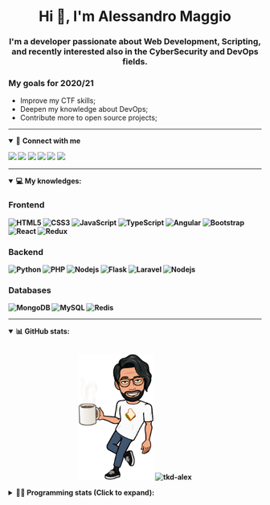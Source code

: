 <h1 align="center">Hi 👋, I'm Alessandro Maggio</h1>
<h3 align="center">I'm a developer passionate about Web Development, Scripting, and recently interested also in the CyberSecurity and DevOps fields.</h3>

### My goals for 2020/21
- Improve my CTF skills;
- Deepen my knowledge about DevOps;
- Contribute more to open source projects;

____

<details open>
<summary>🤝 <b>Connect with me<b></summary>

<p align = "center">

[<img src="https://img.shields.io/badge/twitter-1DA1F2.svg?&style=for-the-badge&logo=twitter&logoColor=white" />](https://twitter.com/TkdAxel)
[<img src ="https://img.shields.io/badge/portfolio-web-%23.svg?&style=for-the-badge&logo=&logoColor=white%22">](https://alessandromaggio.it/)
[<img src ="https://img.shields.io/badge/Telegram-1ca0f1.svg?&style=for-the-badge&logo=Telegram&logoColor=white%22&link=https://t.me/TkdAlex">](https://t.me/TkdAlex/)
[<img src="https://img.shields.io/badge/gmail-c14438.svg?&style=for-the-badge&logo=Gmail&logoColor=white&link=mailto:alex.tkd.alex@gmail.com"/>](mailto:alex.tkd.alex@gmail.com)
[<img src="https://img.shields.io/badge/linkedin-0077B5.svg?&style=for-the-badge&logo=linkedin&logoColor=white" />](https://www.linkedin.com/in/aalessandromaggio/)
[<img src = "https://img.shields.io/badge/instagram-E4405F.svg?&style=for-the-badge&logo=instagram&logoColor=white">](https://www.instagram.com/tkd_alex/)
<!--- [![Visits Badge](https://badges.pufler.dev/visits/tkd-alex/tkd-alex?style=for-the-badge&color=blue)](https://github.com/tkd-alex/tkd-alex) -->

</p>

</details>

---

<details open>
<summary>💻 <b>My knowledges</b>: </summary>

### Frontend
![HTML5](https://img.shields.io/badge/-HTML5-E34F26.svg?style=for-the-badge&logo=html5&logoColor=ffffff)
![CSS3](https://img.shields.io/badge/-CSS3-1572B6.svg?style=for-the-badge&logo=css3)
![JavaScript](https://img.shields.io/badge/-JavaScript-282C34?style=for-the-badge&logo=javascript)
![TypeScript](https://img.shields.io/badge/-TypeScript-007ACC?style=for-the-badge&logo=typescript)
![Angular](https://img.shields.io/badge/-Angular-DD0031?style=for-the-badge&logo=angular)
![Bootstrap](https://img.shields.io/badge/-Bootstrap-563D7C.svg?style=for-the-badge&logo=bootstrap)
![React](https://img.shields.io/badge/-React-282C34.svg?style=for-the-badge&logo=react&logoColor=ffffff)
![Redux](https://img.shields.io/badge/-Redux-764ABC.svg?style=for-the-badge&logo=redux)

### Backend
![Python](https://img.shields.io/badge/-Python-3776AB.svg?style=for-the-badge&logo=Python&logoColor=ffffff)
![PHP](https://img.shields.io/badge/-PHP-777BB4.svg?style=for-the-badge&logo=PHP&logoColor=ffffff)
![Nodejs](https://img.shields.io/badge/-Bash-4EAA25.svg?style=for-the-badge&logo=gnu-bash&logoColor=ffffff)
![Flask](https://img.shields.io/badge/-Flask-282C34.svg?style=for-the-badge&logo=flask)
![Laravel](https://img.shields.io/badge/-Laravel-FF2D20.svg?style=for-the-badge&logo=laravel&logoColor=ffffff)
![Nodejs](https://img.shields.io/badge/-Nodejs-339933.svg?style=for-the-badge&logo=Node.js&logoColor=ffffff)

### Databases
![MongoDB](https://img.shields.io/badge/-MongoDB-47A248?style=for-the-badge&logo=mongodb&logoColor=ffffff)
![MySQL](https://img.shields.io/badge/-MySQL-4479A1?style=for-the-badge&logo=mysql&logoColor=ffffff)
![Redis](https://img.shields.io/badge/-Redis-DC382D?style=for-the-badge&logo=Redis&logoColor=ffffff)

</details>

---

<details open>
 <summary>📊 <b>GitHub stats</b>: </summary>

<br>

<p align = "center">
    <img src="https://raw.githubusercontent.com/Tkd-Alex/tkd-alex/master/images/321517cd-ff68-41a7-b0d1-e765680568a7-8b6448d9-c944-4146-b633-adbdd25cb471-v1.png" height="250" />
    <img src="https://github-readme-stats.vercel.app/api?username=tkd-alex&show_icons=true&count_private=true&hide_border=true&line_height=25" alt="tkd-alex">
</p>

</design>

<details>
 <summary>👨‍💻 <b>Programming stats (Click to expand)</b>: </summary>
 
<!--START_SECTION:waka-->
**I'm an Early 🐤** 

```text
🌞 Morning    411 commits    █████░░░░░░░░░░░░░░░░░░░░   23.0% 
🌆 Daytime    742 commits    ██████████░░░░░░░░░░░░░░░   41.52% 
🌃 Evening    591 commits    ████████░░░░░░░░░░░░░░░░░   33.07% 
🌙 Night      43 commits     ░░░░░░░░░░░░░░░░░░░░░░░░░   2.41%

```
📅 **I'm Most Productive on Wednesday** 

```text
Monday       277 commits    ████░░░░░░░░░░░░░░░░░░░░░   15.5% 
Tuesday      283 commits    ████░░░░░░░░░░░░░░░░░░░░░   15.84% 
Wednesday    329 commits    ████░░░░░░░░░░░░░░░░░░░░░   18.41% 
Thursday     297 commits    ████░░░░░░░░░░░░░░░░░░░░░   16.62% 
Friday       261 commits    ███░░░░░░░░░░░░░░░░░░░░░░   14.61% 
Saturday     172 commits    ██░░░░░░░░░░░░░░░░░░░░░░░   9.63% 
Sunday       168 commits    ██░░░░░░░░░░░░░░░░░░░░░░░   9.4%

```


📊 **This Week I Spent My Time On** 

```text
⌚︎ Time Zone: Europe/Rome

💬 Programming Languages: 
JavaScript               5 hrs 49 mins       ██████████░░░░░░░░░░░░░░░   42.15% 
Java                     4 hrs 7 mins        ███████░░░░░░░░░░░░░░░░░░   29.83% 
Other                    36 mins             █░░░░░░░░░░░░░░░░░░░░░░░░   4.42% 
Git Config               30 mins             █░░░░░░░░░░░░░░░░░░░░░░░░   3.73% 
Python                   26 mins             ░░░░░░░░░░░░░░░░░░░░░░░░░   3.18%

🔥 Editors: 
VS Code                  12 hrs 54 mins      ███████████████████████░░   93.51% 
Sublime Text             53 mins             █░░░░░░░░░░░░░░░░░░░░░░░░   6.49%

🐱‍💻 Projects: 
secret-project-ytm       7 hrs 36 mins       █████████████░░░░░░░░░░░░   55.08% 
PandaScripts-Chrome-Exten4 hrs 24 mins       ████████░░░░░░░░░░░░░░░░░   31.96% 
myStore                  1 hr 10 mins        ██░░░░░░░░░░░░░░░░░░░░░░░   8.52% 
Unknown Project          36 mins             █░░░░░░░░░░░░░░░░░░░░░░░░   4.44%

💻 Operating System: 
Linux                    13 hrs 48 mins      █████████████████████████   100.0%

```

**I Mostly Code in Python** 

```text
Python                   31 repos            ██████████░░░░░░░░░░░░░░░   41.89% 
JavaScript               12 repos            ████░░░░░░░░░░░░░░░░░░░░░   16.22% 
PHP                      5 repos             █░░░░░░░░░░░░░░░░░░░░░░░░   6.76% 
CSS                      5 repos             █░░░░░░░░░░░░░░░░░░░░░░░░   6.76% 
HTML                     5 repos             █░░░░░░░░░░░░░░░░░░░░░░░░   6.76%

```



 Last Updated on 28/07/2021
<!--END_SECTION:waka-->

</details>
